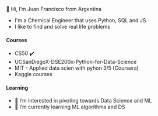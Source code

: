 👋 Hi, I’m Juan Francisco from Argentina
- I'm a Chemical Engineer that uses Python, SQL and JS
- I like to find and solve real life problems

#### Courses
- CS50 ✔️
- UCSanDiegoX-DSE200x-Python-for-Data-Science
- MIT - Applied data scien with pyhon 3/5 (Coursera)
- Kaggle courses 

#### Learning
- 👀 I’m interested in pivoting towards Data Science and ML
- 🌱 I’m currently learning ML algorithms and DS 

